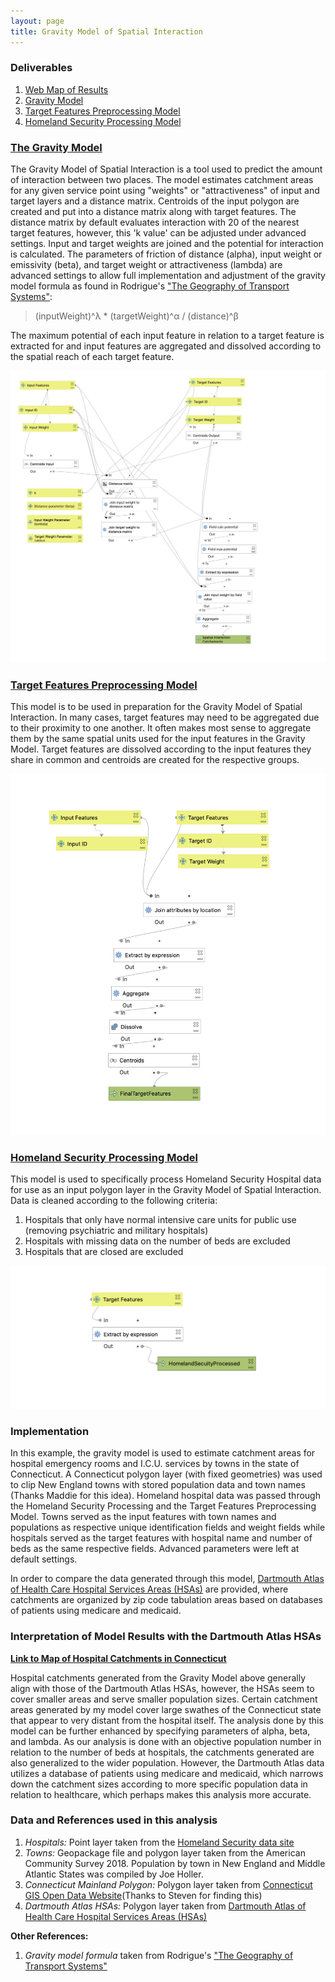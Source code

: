```yaml
---
layout: page
title: Gravity Model of Spatial Interaction
---
```

### Deliverables
1. [Web Map of Results](assets/)
2. [Gravity Model](assets/GravityModel.model3)
3. [Target Features Preprocessing Model](assets/TargetFeaturesPreprocessing2.model3)
4. [Homeland Security Processing Model](assets/HomelandSecurityPreprocessing.model3)



### [The Gravity Model](assets/GravityModel.model3)

The Gravity Model of Spatial Interaction is a tool used to predict the amount of interaction between two places. The model estimates catchment areas for any given service point using "weights" or "attractiveness" of input and target layers and a distance matrix. Centroids of the input polygon are created and put into a distance matrix along with target features. The distance matrix by default evaluates interaction with 20 of the nearest target features, however, this 'k value' can be adjusted under advanced settings. Input and target weights are joined and the potential for interaction is calculated. The parameters of friction of distance (alpha), input weight or emissivity (beta), and target weight or attractiveness (lambda) are advanced settings to allow full implementation and adjustment of the gravity model formula as found in Rodrigue's ["The Geography of Transport Systems"](https://transportgeography.org/contents/methods/spatial-interactions-gravity-model/):
>(inputWeight)^λ * (targetWeight)^α / (distance)^β

The maximum potential of each input feature in relation to a target feature is extracted for and input features are aggregated and dissolved according to the spatial reach of each target feature.

![Image of Gravity Model](assets/GravityModel.png)

### [Target Features Preprocessing Model](assets/TargetFeaturesPreprocessing2.model3)

This model is to be used in preparation for the Gravity Model of Spatial Interaction. In many cases, target features may need to be aggregated due to their proximity to one another. It often makes most sense to aggregate them by the same spatial units used for the input features in the Gravity Model. Target features are dissolved according to the input features they share in common and centroids are created for the respective groups.

![Image of Target Features Preprocessing Model](assets/TargetFeatures.png)

### [Homeland Security Processing Model](assets/HomelandSecurityPreprocessing.model3)

This model is used to specifically process Homeland Security Hospital data for use as an input polygon layer in the Gravity Model of Spatial Interaction. Data is cleaned according to the following criteria:
1. Hospitals that only have normal intensive care units for public use (removing psychiatric and military hospitals)
2. Hospitals with missing data on the number of beds are excluded
3. Hospitals that are closed are excluded

![Image of Homeland Security Preprocessing Model](assets/HomelandSec.png)


### Implementation

In this example, the gravity model is used to estimate catchment areas for hospital emergency rooms and I.C.U. services by towns in the state of Connecticut. A Connecticut polygon layer (with fixed geometries) was used to clip New England towns with stored population data and town names (Thanks Maddie for this idea). Homeland hospital data was passed through the Homeland Security Processing and the Target Features Preprocessing Model. Towns served as the input features with town names and populations as respective unique identification fields and weight fields while hospitals served as the target features with hospital name and number of beds as the same respective fields. Advanced parameters were left at default settings.

In order to compare the data generated through this model, [Dartmouth Atlas of Health Care Hospital Services Areas (HSAs)](https://atlasdata.dartmouth.edu/downloads/supplemental#boundaries) are provided, where catchments are organized by zip code tabulation areas based on databases of patients using medicare and medicaid.


### Interpretation of Model Results with the Dartmouth Atlas HSAs

[**Link to Map of Hospital Catchments in Connecticut**](assets/)

Hospital catchments generated from the Gravity Model above generally align with those of the Dartmouth Atlas HSAs, however, the HSAs seem to cover smaller areas and serve smaller population sizes. Certain catchment areas generated by my model cover large swathes of the Connecticut state that appear to very distant from the hospital itself. The analysis done by this model can be further enhanced by specifying parameters of alpha, beta, and lambda. As our analysis is done with an objective population number in relation to the number of beds at hospitals, the catchments generated are also generalized to the wider population. However, the Dartmouth Atlas data utilizes a database of patients using medicare and medicaid, which narrows down the catchment sizes according to more specific population data in relation to healthcare, which perhaps makes this analysis more accurate.


### Data and References used in this analysis

1. *Hospitals:* Point layer taken from the [Homeland Security data site](https://hifld-geoplatform.opendata.arcgis.com/datasets/6ac5e325468c4cb9b905f1728d6fbf0f_0)
2. *Towns:* Geopackage file and polygon layer taken from the American Community Survey 2018. Population by town in New England and Middle Atlantic States was compiled by Joe Holler.
3. *Connecticut Mainland Polygon:* Polygon layer taken from [Connecticut GIS Open Data Website](https://ct-deep-gis-open-data-website-ctdeep.hub.arcgis.com/datasets/connecticut-mainland-polygon?geometry=-75.593%2C40.778%2C-69.913%2C42.218)(Thanks to Steven for finding this)
4. *Dartmouth Atlas HSAs:* Polygon layer taken from [Dartmouth Atlas of Health Care Hospital Services Areas (HSAs)](https://atlasdata.dartmouth.edu/downloads/supplemental#boundaries)

**Other References:**
1. *Gravity model formula* taken from Rodrigue's ["The Geography of Transport Systems"](https://transportgeography.org/contents/methods/spatial-interactions-gravity-model/)
